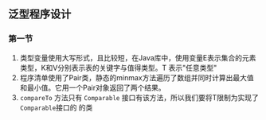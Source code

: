 ## 泛型程序设计
      
### 第一节
1. 类型变量使用大写形式，且比较短，在Java库中，使用变量E表示集合的元素类型，K和V分别表示表的关键字与值得类型。T 表示"任意类型"
2. 程序清单使用了Pair类，静态的minmax方法遍历了数组并同时计算出最大值和最小值。它用一个Pair对象返回了两个结果。
3. `compareTo` 方法只有 `Comparable` 接口有该方法，所以我们要将T限制为实现了`Comparable`接口的
的类
